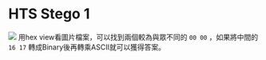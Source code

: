 # **HTS Stego 1**
![](https://i.imgur.com/fEkmJtA.png)
用hex view看圖片檔案，可以找到兩個較為與眾不同的 `00 00` ，如果將中間的 `16 17` 轉成Binary後再轉乘ASCII就可以獲得答案。